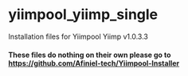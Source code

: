 # yiimpool_yiimp_single
Installation files for Yiimpool Yiimp v1.0.3.3

#### These files do nothing on their own please go to https://github.com/Afiniel-tech/Yiimpool-Installer
